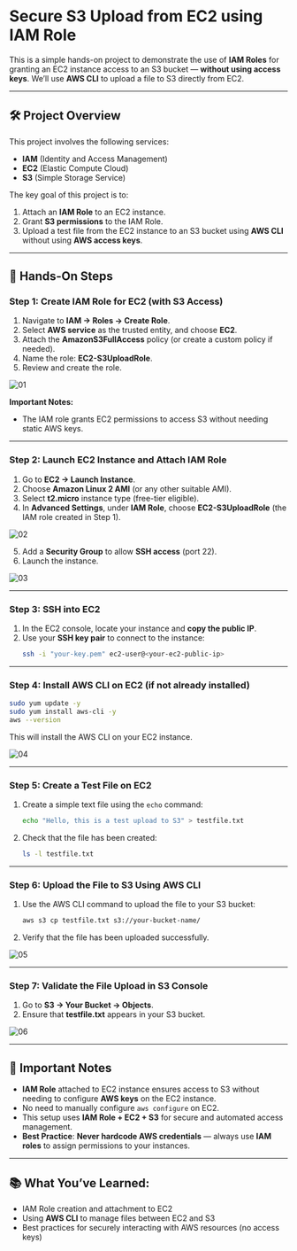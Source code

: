 # Secure S3 Upload from EC2 using IAM Role

This is a simple hands-on project to demonstrate the use of **IAM Roles** for granting an EC2 instance access to an S3 bucket — **without using access keys**. We’ll use **AWS CLI** to upload a file to S3 directly from EC2.

---

## 🛠 **Project Overview**

This project involves the following services:
- **IAM** (Identity and Access Management)
- **EC2** (Elastic Compute Cloud)
- **S3** (Simple Storage Service)

The key goal of this project is to:
1. Attach an **IAM Role** to an EC2 instance.
2. Grant **S3 permissions** to the IAM Role.
3. Upload a test file from the EC2 instance to an S3 bucket using **AWS CLI** without using **AWS access keys**.

---

## 🔧 **Hands-On Steps**

### Step 1: **Create IAM Role for EC2 (with S3 Access)**

1. Navigate to **IAM → Roles → Create Role**.
2. Select **AWS service** as the trusted entity, and choose **EC2**.
3. Attach the **AmazonS3FullAccess** policy (or create a custom policy if needed).
4. Name the role: **EC2-S3UploadRole**.
5. Review and create the role.

![01](https://github.com/user-attachments/assets/aee7e80e-786f-44e5-859d-4e0ebabbcd8b)

**Important Notes:**  
- The IAM role grants EC2 permissions to access S3 without needing static AWS keys.

---

### Step 2: **Launch EC2 Instance and Attach IAM Role**

1. Go to **EC2 → Launch Instance**.
2. Choose **Amazon Linux 2 AMI** (or any other suitable AMI).
3. Select **t2.micro** instance type (free-tier eligible).
4. In **Advanced Settings**, under **IAM Role**, choose **EC2-S3UploadRole** (the IAM role created in Step 1).

![02](https://github.com/user-attachments/assets/160e9e5e-1a8b-4fd1-ba9e-e42784a0b106)

5. Add a **Security Group** to allow **SSH access** (port 22).
6. Launch the instance.
   
![03](https://github.com/user-attachments/assets/c6faab5b-346d-42e9-a302-20f375c9e8b7)

---

### Step 3: **SSH into EC2**

1. In the EC2 console, locate your instance and **copy the public IP**.
2. Use your **SSH key pair** to connect to the instance:
   ```bash
   ssh -i "your-key.pem" ec2-user@<your-ec2-public-ip>
   ```

---

### Step 4: **Install AWS CLI on EC2 (if not already installed)**

```bash
sudo yum update -y
sudo yum install aws-cli -y
aws --version
```

This will install the AWS CLI on your EC2 instance.

![04](https://github.com/user-attachments/assets/7e795647-b1a6-4785-a762-d748ad56a45c)

---

### Step 5: **Create a Test File on EC2**

1. Create a simple text file using the `echo` command:
   ```bash
   echo "Hello, this is a test upload to S3" > testfile.txt
   ```
2. Check that the file has been created:
   ```bash
   ls -l testfile.txt
   ```

---

### Step 6: **Upload the File to S3 Using AWS CLI**

1. Use the AWS CLI command to upload the file to your S3 bucket:
   ```bash
   aws s3 cp testfile.txt s3://your-bucket-name/
   ```

2. Verify that the file has been uploaded successfully.

![05](https://github.com/user-attachments/assets/ceac1451-45c3-4020-9400-febb25059ea6)

---

### Step 7: **Validate the File Upload in S3 Console**

1. Go to **S3 → Your Bucket → Objects**.
2. Ensure that **testfile.txt** appears in your S3 bucket.

![06](https://github.com/user-attachments/assets/8fcf7102-4773-45cb-a5eb-6bba4e250d6c)

---

## 🔑 **Important Notes**

- **IAM Role** attached to EC2 instance ensures access to S3 without needing to configure **AWS keys** on the EC2 instance.
- No need to manually configure `aws configure` on EC2.
- This setup uses **IAM Role + EC2 + S3** for secure and automated access management.
- **Best Practice**: **Never hardcode AWS credentials** — always use **IAM roles** to assign permissions to your instances.

---

## 📚 **What You’ve Learned:**

- IAM Role creation and attachment to EC2
- Using **AWS CLI** to manage files between EC2 and S3
- Best practices for securely interacting with AWS resources (no access keys)
